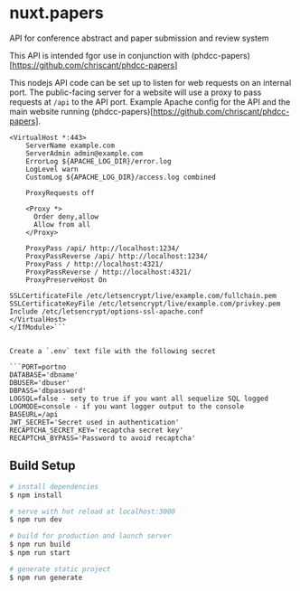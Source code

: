 # nuxt.papers

API for conference abstract and paper submission and review system

This API is intended fgor use in conjunction with (phdcc-papers)[https://github.com/chriscant/phdcc-papers]

This nodejs API code can be set up to listen for web requests on an internal port.
The public-facing server for a website will use a proxy to pass requests at `/api` to the API port.
Example Apache config for the API and the main website running (phdcc-papers)[https://github.com/chriscant/phdcc-papers].

```<IfModule mod_ssl.c>
<VirtualHost *:443>
    ServerName example.com
    ServerAdmin admin@example.com
    ErrorLog ${APACHE_LOG_DIR}/error.log
    LogLevel warn
    CustomLog ${APACHE_LOG_DIR}/access.log combined

    ProxyRequests off

    <Proxy *>
      Order deny,allow
      Allow from all
    </Proxy>

    ProxyPass /api/ http://localhost:1234/
    ProxyPassReverse /api/ http://localhost:1234/
    ProxyPass / http://localhost:4321/
    ProxyPassReverse / http://localhost:4321/
    ProxyPreserveHost On

SSLCertificateFile /etc/letsencrypt/live/example.com/fullchain.pem
SSLCertificateKeyFile /etc/letsencrypt/live/example.com/privkey.pem
Include /etc/letsencrypt/options-ssl-apache.conf
</VirtualHost>
</IfModule>```


Create a `.env` text file with the following secret

```PORT=portno
DATABASE='dbname'
DBUSER='dbuser'
DBPASS='dbpassword'
LOGSQL=false - sety to true if you want all sequelize SQL logged
LOGMODE=console - if you want logger output to the console
BASEURL=/api
JWT_SECRET='Secret used in authentication'
RECAPTCHA_SECRET_KEY='recaptcha secret key'
RECAPTCHA_BYPASS='Password to avoid recaptcha'
```


## Build Setup

```bash
# install dependencies
$ npm install

# serve with hot reload at localhost:3000
$ npm run dev

# build for production and launch server
$ npm run build
$ npm run start

# generate static project
$ npm run generate
```

